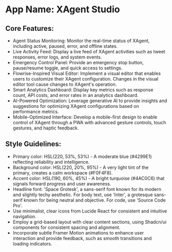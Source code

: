 # **App Name**: XAgent Studio

## Core Features:

- Agent Status Monitoring: Monitor the real-time status of XAgent, including active, paused, error, and offline states.
- Live Activity Feed: Display a live feed of XAgent activities such as tweet responses, error logs, and system events.
- Emergency Control Panel: Provide an emergency stop button, pause/resume toggle, and quick access to settings.
- Flowrise-Inspired Visual Editor: Implement a visual editor that enables users to customize their XAgent configuration.  Changes in the visual editor tool cause changes to XAgent's operation.
- Smart Analytics Dashboard: Display key metrics such as response count, API costs, and error rates in an analytics dashboard.
- AI-Powered Optimization: Leverage generative AI to provide insights and suggestions for optimizing XAgent configurations based on performance metrics.
- Mobile-Optimized Interface: Develop a mobile-first design to enable control of XAgent through a PWA with advanced gesture controls, touch gestures, and haptic feedback.

## Style Guidelines:

- Primary color: HSL(220, 53%, 53%) - A moderate blue (#4299E1) reflecting reliability and intelligence.
- Background color: HSL(220, 20%, 95%) - A very light tint of the primary, creates a calm workspace (#F0F4F8).
- Accent color: HSL(190, 60%, 45%) - A bright turquoise (#4AC0C6) that signals forward progress and user awareness.
- Headline font: 'Space Grotesk', a sans-serif font known for its modern and slightly techy aesthetic. For body text, use 'Inter', a grotesque sans-serif known for being neutral and objective. For code, use 'Source Code Pro'.
- Use minimalist, clear icons from Lucide React for consistent and intuitive navigation.
- Employ a grid-based layout with clear content sections, using Shadcn/ui components for consistent spacing and alignment.
- Incorporate subtle Framer Motion animations to enhance user interaction and provide feedback, such as smooth transitions and loading indicators.